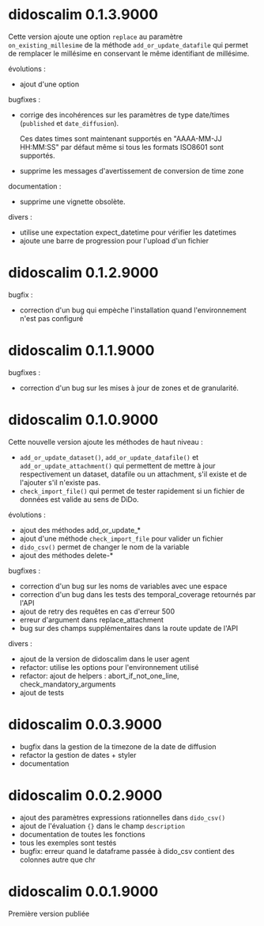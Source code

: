 # didoscalim 0.1.3.9000

Cette version ajoute une option `replace` au paramètre `on_existing_millesime`
de la méthode `add_or_update_datafile` qui permet de remplacer le millésime en
conservant le même identifiant de millésime.

évolutions :

* ajout d'une option

bugfixes :

* corrige des incohérences sur les paramètres de type date/times (`published` et `date_diffusion`).

  Ces dates times sont maintenant supportés en "AAAA-MM-JJ HH:MM:SS" par défaut
  même si tous les formats ISO8601 sont supportés.
* supprime les messages d'avertissement de conversion de time zone

documentation :

* supprime une vignette obsolète.

divers :

* utilise une expectation expect_datetime pour vérifier les datetimes
* ajoute une barre de progression pour l'upload d'un fichier

# didoscalim 0.1.2.9000

bugfix :

* correction d'un bug qui empèche l'installation quand l'environnement n'est pas configuré

# didoscalim 0.1.1.9000

bugfixes :

* correction d'un bug sur les mises à jour de zones et de granularité.

# didoscalim 0.1.0.9000

Cette nouvelle version ajoute les méthodes de haut niveau :

* `add_or_update_dataset()`, `add_or_update_datafile()` et
`add_or_update_attachment()` qui permettent de mettre à jour respectivement un
dataset, datafile ou un attachment, s'il existe et de l'ajouter s'il n'existe
pas.
* `check_import_file()` qui permet de tester rapidement si un fichier de données
est valide au sens de DiDo.

évolutions :

* ajout des méthodes add_or_update_*
* ajout d'une méthode `check_import_file` pour valider un fichier
* `dido_csv()` permet de changer le nom de la variable
* ajout des méthodes delete-*

bugfixes :

* correction d'un bug sur les noms de variables avec une espace
* correction d'un bug dans les tests des temporal_coverage retournés par l'API
* ajout de retry des requêtes en cas d'erreur 500
* erreur d'argument dans replace_attachment
* bug sur des champs supplémentaires dans la route update de l'API

divers :

* ajout de la version de didoscalim dans le user agent
* refactor: utilise les options pour l'environnement utilisé
* refactor: ajout de helpers : abort_if_not_one_line, check_mandatory_arguments
* ajout de tests

# didoscalim 0.0.3.9000

* bugfix dans la gestion de la timezone de la date de diffusion
* refactor la gestion de dates + styler
* documentation

# didoscalim 0.0.2.9000

* ajout des paramètres expressions rationnelles dans `dido_csv()`
* ajout de l'évaluation `{}` dans le champ `description`
* documentation de toutes les fonctions
* tous les exemples sont testés
* bugfix: erreur quand le dataframe passée à dido_csv contient des colonnes autre que chr

# didoscalim 0.0.1.9000

Première version publiée

